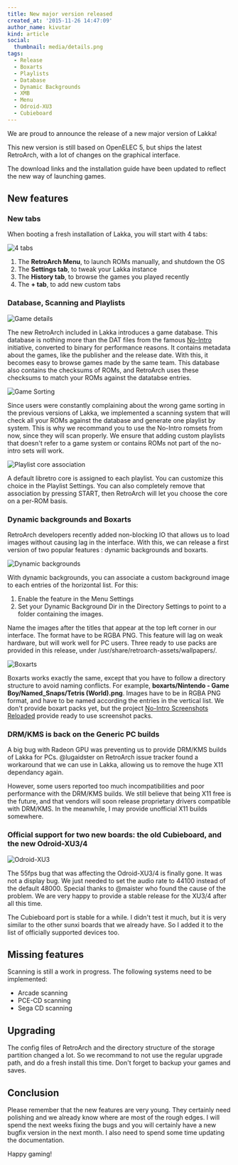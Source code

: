 ```yaml
---
title: New major version released
created_at: '2015-11-26 14:47:09'
author_name: kivutar
kind: article
social:
  thumbnail: media/details.png
tags:
  - Release
  - Boxarts
  - Playlists
  - Database
  - Dynamic Backgrounds
  - XMB
  - Menu
  - Odroid-XU3
  - Cubieboard
---
```


We are proud to announce the release of a new major version of Lakka!

This new version is still based on OpenELEC 5, but ships the latest RetroArch, with a lot of changes on the graphical interface.

The download links and the installation guide have been updated to reflect the new way of launching games.

## New features

### New tabs

When booting a fresh installation of Lakka, you will start with 4 tabs:

![4 tabs](media/4tabs.png)

 1. The **RetroArch Menu**, to launch ROMs manually, and shutdown the OS
 2. The **Settings tab**, to tweak your Lakka instance
 3. The **History tab**, to browse the games you played recently
 4. The **+ tab**, to add new custom tabs

### Database, Scanning and Playlists

![Game details](media/details.png)

The new RetroArch included in Lakka introduces a game database. This database is nothing more than the DAT files from the famous [No-Intro](http://www.no-intro.org/) initiative, converted to binary for performance reasons. It contains metadata about the games, like the publisher and the release date. With this, it becomes easy to browse games made by the same team. This database also contains the checksums of ROMs, and RetroArch uses these checksums to match your ROMs against the datatabse entries.

![Game Sorting](media/game-sorting.png)

Since users were constantly complaining about the wrong game sorting in the previous versions of Lakka, we implemented a scanning system that will check all your ROMs against the database and generate one playlist by system. This is why we recommand you to use the No-Intro romsets from now, since they will scan properly. We ensure that adding custom playlists that doesn't refer to a game system or contains ROMs not part of the no-intro sets will work.

![Playlist core association](media/association.png)

A default libretro core is assigned to each playlist. You can customize this choice in the Playlist Settings. You can also completely remove that association by pressing START, then RetroArch will let you choose the core on a per-ROM basis.

### Dynamic backgrounds and Boxarts

RetroArch developers recently added non-blocking IO that allows us to load images without causing lag in the interface. With this, we can release a first version of two popular features : dynamic backgrounds and boxarts.

![Dynamic backgrounds](media/dynamic-wallpapers.png)

With dynamic backgrounds, you can associate a custom background image to each entries of the horizontal list. For this:

 1. Enable the feature in the Menu Settings
 2. Set your Dynamic Background Dir in the Directory Settings to point to a folder containing the images.
 
Name the images after the titles that appear at the top left corner in our interface. The format have to be RGBA PNG. This feature will lag on weak hardware, but will work well for PC users. Three ready to use packs are provided in this release, under /usr/share/retroarch-assets/wallpapers/.

![Boxarts](media/boxarts.png)

Boxarts works exactly the same, except that you have to follow a directory structure to avoid naming conflicts. For example, **boxarts/Nintendo - Game Boy/Named_Snaps/Tetris (World).png**. Images have to be in RGBA PNG format, and have to be named according the entries in the vertical list. We don't provide boxart packs yet, but the project [No-Intro Screenshots Reloaded](https://screenshotpalace.wordpress.com/no-intro-screenshot-reloaded/) provide ready to use screenshot packs.

### DRM/KMS is back on the Generic PC builds

A big bug with Radeon GPU was preventing us to provide DRM/KMS builds of Lakka for PCs. @lugaidster on RetroArch issue tracker found a workaround that we can use in Lakka, allowing us to remove the huge X11 dependancy again.

However, some users reported too much incompatibilities and poor performance with the DRM/KMS builds. We still believe that being X11 free is the future, and that vendors will soon release proprietary drivers compatible with DRM/KMS. In the meanwhile, I may provide unofficial X11 builds somewhere.

### Official support for two new boards: the old Cubieboard, and the new Odroid-XU3/4

![Odroid-XU3](media/odroid-xu3.jpg)

The 55fps bug that was affecting the Odroid-XU3/4 is finally gone. It was not a display bug. We just needed to set the audio rate to 44100 instead of the default 48000. Special thanks to @maister who found the cause of the problem. We are very happy to provide a stable release for the XU3/4 after all this time.

The Cubieboard port is stable for a while. I didn't test it much, but it is very similar to the other sunxi boards that we already have. So I added it to the list of officially supported devices too.

## Missing features

Scanning is still a work in progress. The following systems need to be implemented:

 * Arcade scanning
 * PCE-CD scanning
 * Sega CD scanning

## Upgrading

The config files of RetroArch and the directory structure of the storage partition changed a lot. So we recommand to not use the regular upgrade path, and do a fresh install this time. Don't forget to backup your games and saves.

## Conclusion

Please remember that the new features are very young. They certainly need polishing and we already know where are most of the rough edges. I will spend the next weeks fixing the bugs and you will certainly have a new bugfix version in the next month. I also need to spend some time updating the documentation.

Happy gaming!
